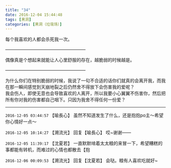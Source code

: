 ```yaml
---
title: "34"
date: 2016-12-04 15:44:48
tags: [黑洞]
categories: [黑洞（垃圾场）]
---
```


<p dir="ltr"  >每个我喜欢的人都会杀死我一次。</p> 
<p dir="ltr"  >——————————————————</p> 
<p dir="ltr"  >偶像真是个想起来就能让人心里舒服的存在，越脆弱的时候越是。</p> 
<p dir="ltr"  >——————————————————<br /></p> 
<p dir="ltr"  >为什么你们在特别脆弱的时候，我说了一句不合适的话你们就真的会离开我，而我在那一瞬间感觉到天崩地裂之后仍然舍不得放下会伤害我的爱呢？<br />我会伤人，即使无意也会导致喜欢的人离开，所以我要小心翼翼不伤害你，然后把所有你对我的伤害都自己咽下。只因为我舍不得任何一份爱？</p>

<!-- more -->

---

`2016-12-05 03:44:57` 【喻長心】 虽然不知道发生了什么，还是抱抱po主～希望你心情好一点～

`2016-12-05 10:14:27` 【溯流光】 回复【喻長心】 哎~谢谢——

`2016-12-05 11:39:17` 【沈夏若】 一直默默啃着太太粮的来冒一下，希望糟糕的事都能有转机，而难过的心情也都散去【抱

`2016-12-06 00:09:53` 【溯流光】 回复【沈夏若】 会哒。粮有人喜欢吃就好~
